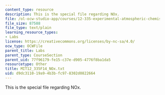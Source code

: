 ```yaml
---
content_type: resource
description: This is the special file regarding NOx.
file: /ol-ocw-studio-app/courses/12-335-experimental-atmospheric-chemistry-fall-2014/d9dc311019a94b3bfc978302d0822664_MIT12_335F14_NOx.txt
file_size: 87588
file_type: text/plain
learning_resource_types:
- Labs
license: https://creativecommons.org/licenses/by-nc-sa/4.0/
ocw_type: OCWFile
parent_title: Labs
parent_type: CourseSection
parent_uid: 77f96179-fe15-c37e-d905-4776f8ba1da5
resourcetype: Other
title: MIT12_335F14_NOx.txt
uid: d9dc3110-19a9-4b3b-fc97-8302d0822664
---
```

This is the special file regarding NOx.